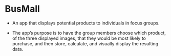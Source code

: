 # BusMall

- An app that displays potential products to individuals in focus groups.  

- The app’s purpose is to have the group members choose which product, of the three displayed images, that they would be most likely to purchase, and then store, calculate, and visually display the resulting data.  